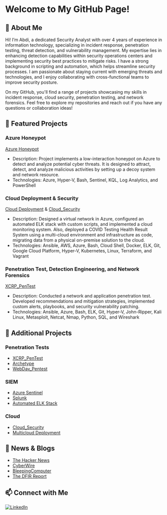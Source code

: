 # Welcome to My GitHub Page!

## 👋 About Me
Hi! I’m Abdi, a dedicated Security Analyst with over 4 years of experience in information technology, specializing in incident response, penetration testing, threat detection, and vulnerability management. My expertise lies in enhancing detection capabilities within security operations centers and implementing security best practices to mitigate risks. I have a strong background in scripting and automation, which helps streamline security processes. I am passionate about staying current with emerging threats and technologies, and I enjoy collaborating with cross-functional teams to improve security posture.

On my GitHub, you'll find a range of projects showcasing my skills in incident response, cloud security, penetration testing, and network forensics. Feel free to explore my repositories and reach out if you have any questions or collaboration ideas!

## 🌟 Featured Projects
### Azure Honeypot
[Azure Honeypot](https://github.com/aele1401/Azure-Honeypot)

- Description: Project implements a low-interaction honeypot on Azure to detect and analyze potential cyber threats. It is designed to attract, detect, and analyze malicious activities by setting up a decoy system and network resource. 
- Technologies: Azure, Hyper-V, Bash, Sentinel, KQL, Log Analytics, and PowerShell

### Cloud Deployment & Security
[Cloud Deployment](https://github.com/aele1401/Luxxy) & [Cloud_Security](https://github.com/aele1401/Cloud_Security)
- Description: Designed a virtual network in Azure, configured an automated ELK stack with custom scripts, and implemented a cloud monitoring system. Also, deployed a COVID Testing Health Result System using a multi-cloud environment and infrastructure as code, migrating data from a physical on-premise solution to the cloud.
- Technologies: Ansible, AWS, Azure, Bash, Cloud Shell, Docker, ELK, Git, Google Cloud Platform, Hyper-V, Kubernetes, Linux, Terraform, and Vagrant

### Penetration Test, Detection Engineering, and Network Forensics
[XCRP_PenTest](https://github.com/aele1401/XCRP_PenTest)
- Description: Conducted a network and application penetration test. Developed recommendations and mitigation strategies, implemented custom alerts, playbooks, and security vulnerability patching.
- Technologies: Ansible, Azure, Bash, ELK, Git, Hyper-V, John-Ripper, Kali Linux, Metasploit, Netcat, Nmap, Python, SQL, and Wireshark

## 🔭 Additional Projects
### Penetration Tests
- [XCRP_PenTest](https://github.com/aele1401/XCRP_PenTest)
- [Archetype](https://github.com/aele1401/HacktheBox/tree/main/Archetype)
- [WebDav_Pentest](https://github.com/aele1401/WebDav_Pentest)

### SIEM
- [Azure Sentinel](https://github.com/aele1401/Azure-Honeypot)
- [Splunk](https://github.com/aele1401/SIEM)
- [Automated ELK Stack](https://github.com/aele1401/Cloud_Security)

### Cloud
- [Cloud_Security](https://github.com/aele1401/Cloud_Security)
- [Multicloud Deployment](https://github.com/aele1401/Luxxy)

## 🌱 News & Blogs
- [The Hacker News](https://thehackernews.com/)
- [CyberWire](https://thecyberwire.com/)
- [BleepingComputer](https://www.bleepingcomputer.com/)
- [The DFIR Report](https://thedfirreport.com/)

## 📫 Connect with Me
[![LinkedIn](https://img.shields.io/badge/LinkedIn-Connect-blue?style=flat&logo=linkedin)](https://www.linkedin.com/in/abdi-e-21a052138/)



